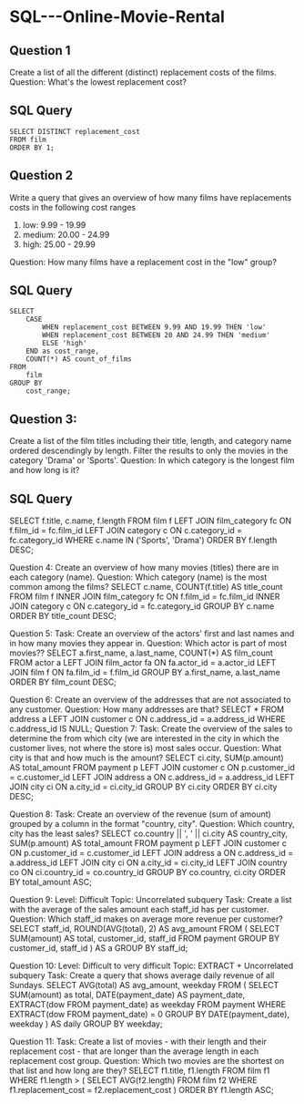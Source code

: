 # SQL---Online-Movie-Rental
## Question 1

Create a list of all the different (distinct) replacement costs of the films.
Question: What's the lowest replacement cost?

## SQL Query
    SELECT DISTINCT replacement_cost 
    FROM film
    ORDER BY 1;

## Question 2

Write a query that gives an overview of how many films have replacements costs in the following cost ranges
1.	low: 9.99 - 19.99
2.	medium: 20.00 - 24.99
3.	high: 25.00 - 29.99

Question: How many films have a replacement cost in the "low" group?

## SQL Query
    SELECT 
        CASE 
            WHEN replacement_cost BETWEEN 9.99 AND 19.99 THEN 'low'
            WHEN replacement_cost BETWEEN 20 AND 24.99 THEN 'medium'
            ELSE 'high'
        END as cost_range,
        COUNT(*) AS count_of_films
    FROM 
        film
    GROUP BY 
        cost_range;
      
## Question 3:
Create a list of the film titles including their title, length, and category name ordered descendingly by length. Filter the results to only the movies in the category 'Drama' or 'Sports'.
Question: In which category is the longest film and how long is it?

## SQL Query

  SELECT 
      f.title,
      c.name,
      f.length
  FROM 
      film f
  LEFT JOIN 
      film_category fc ON f.film_id = fc.film_id
  LEFT JOIN 
      category c ON c.category_id = fc.category_id
  WHERE 
      c.name IN ('Sports', 'Drama')
  ORDER BY 
      f.length DESC;

      
Question 4:
Create an overview of how many movies (titles) there are in each category (name).
Question: Which category (name) is the most common among the films?
SELECT
    c.name,
    COUNT(f.title) AS title_count
FROM 
    film f
INNER JOIN 
    film_category fc ON f.film_id = fc.film_id
INNER JOIN 
    category c ON c.category_id = fc.category_id
GROUP BY 
    c.name
ORDER BY 
    title_count DESC;

Question 5:
Task: Create an overview of the actors' first and last names and in how many movies they appear in.
Question: Which actor is part of most movies??
SELECT 
    a.first_name,
    a.last_name,
    COUNT(*) AS film_count
FROM 
    actor a
LEFT JOIN 
    film_actor fa ON fa.actor_id = a.actor_id
LEFT JOIN 
    film f ON fa.film_id = f.film_id
GROUP BY 
    a.first_name, a.last_name
ORDER BY 
    film_count DESC;

Question 6:
Create an overview of the addresses that are not associated to any customer.
Question: How many addresses are that?
SELECT *
FROM address a
LEFT JOIN customer c ON c.address_id = a.address_id
WHERE c.address_id IS NULL;
Question 7:
Task: Create the overview of the sales to determine the from which city (we are interested in the city in which the customer lives, not where the store is) most sales occur.
Question: What city is that and how much is the amount?
SELECT 
    ci.city,
    SUM(p.amount) AS total_amount
FROM 
    payment p
LEFT JOIN 
    customer c ON p.customer_id = c.customer_id
LEFT JOIN 
    address a ON c.address_id = a.address_id
LEFT JOIN 
    city ci ON a.city_id = ci.city_id
GROUP BY 
    ci.city
ORDER BY 
    ci.city DESC;

Question 8:
Task: Create an overview of the revenue (sum of amount) grouped by a column in the format "country, city".
Question: Which country, city has the least sales?
SELECT 
    co.country || ', ' || ci.city AS country_city,
    SUM(p.amount) AS total_amount
FROM 
    payment p
LEFT JOIN 
    customer c ON p.customer_id = c.customer_id
LEFT JOIN 
    address a ON c.address_id = a.address_id
LEFT JOIN 
    city ci ON a.city_id = ci.city_id
LEFT JOIN 
    country co ON ci.country_id = co.country_id
GROUP BY 
    co.country, ci.city
ORDER BY 
    total_amount ASC;

Question 9:
Level: Difficult
Topic: Uncorrelated subquery
Task: Create a list with the average of the sales amount each staff_id has per customer.
Question: Which staff_id makes on average more revenue per customer?
SELECT 
    staff_id,
    ROUND(AVG(total), 2) AS avg_amount
FROM (
    SELECT 
        SUM(amount) AS total,
        customer_id,
        staff_id
    FROM 
        payment
    GROUP BY 
        customer_id, staff_id
) AS a
GROUP BY 
    staff_id;

Question 10:
Level: Difficult to very difficult
Topic: EXTRACT + Uncorrelated subquery
Task: Create a query that shows average daily revenue of all Sundays.
SELECT 
    AVG(total) AS avg_amount,
    weekday
FROM (
    SELECT
        SUM(amount) as total,
        DATE(payment_date) AS payment_date,
        EXTRACT(dow FROM payment_date) as weekday
    FROM 
        payment
    WHERE 
        EXTRACT(dow FROM payment_date) = 0
    GROUP BY 
        DATE(payment_date), weekday
) AS daily
GROUP BY 
    weekday;

Question 11:
Task: Create a list of movies - with their length and their replacement cost - that are longer than the average length in each replacement cost group.
Question: Which two movies are the shortest on that list and how long are they?
SELECT 
    f1.title,
    f1.length
FROM 
    film f1
WHERE 
    f1.length > (
        SELECT AVG(f2.length)
        FROM film f2
        WHERE f1.replacement_cost = f2.replacement_cost
    )
ORDER BY 
    f1.length ASC;



